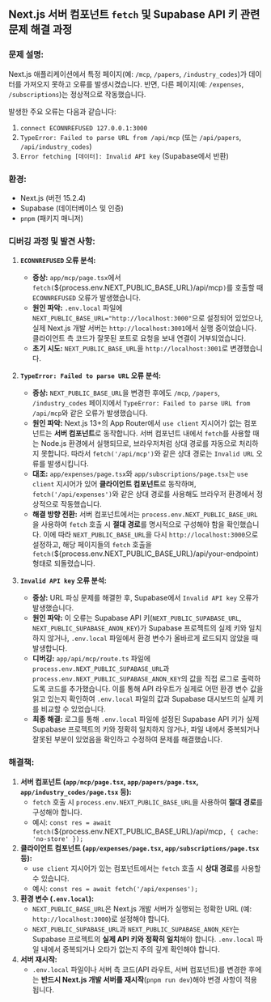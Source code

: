 ## Next.js 서버 컴포넌트 `fetch` 및 Supabase API 키 관련 문제 해결 과정

### 문제 설명:

Next.js 애플리케이션에서 특정 페이지(예: `/mcp`, `/papers`, `/industry_codes`)가 데이터를 가져오지 못하고 오류를 발생시켰습니다. 반면, 다른 페이지(예: `/expenses`, `/subscriptions`)는 정상적으로 작동했습니다.

발생한 주요 오류는 다음과 같습니다:
1.  `connect ECONNREFUSED 127.0.0.1:3000`
2.  `TypeError: Failed to parse URL from /api/mcp` (또는 `/api/papers`, `/api/industry_codes`)
3.  `Error fetching [데이터]: Invalid API key` (Supabase에서 반환)

### 환경:

*   Next.js (버전 15.2.4)
*   Supabase (데이터베이스 및 인증)
*   `pnpm` (패키지 매니저)

### 디버깅 과정 및 발견 사항:

1.  **`ECONNREFUSED` 오류 분석:**
    *   **증상:** `app/mcp/page.tsx`에서 `fetch(`${process.env.NEXT_PUBLIC_BASE_URL}/api/mcp`)`를 호출할 때 `ECONNREFUSED` 오류가 발생했습니다.
    *   **원인 파악:** `.env.local` 파일에 `NEXT_PUBLIC_BASE_URL="http://localhost:3000"`으로 설정되어 있었으나, 실제 Next.js 개발 서버는 `http://localhost:3001`에서 실행 중이었습니다. 클라이언트 측 코드가 잘못된 포트로 요청을 보내 연결이 거부되었습니다.
    *   **초기 시도:** `NEXT_PUBLIC_BASE_URL`을 `http://localhost:3001`로 변경했습니다.

2.  **`TypeError: Failed to parse URL` 오류 분석:**
    *   **증상:** `NEXT_PUBLIC_BASE_URL`을 변경한 후에도 `/mcp`, `/papers`, `/industry_codes` 페이지에서 `TypeError: Failed to parse URL from /api/mcp`와 같은 오류가 발생했습니다.
    *   **원인 파악:** Next.js 13+의 App Router에서 `use client` 지시어가 없는 컴포넌트는 **서버 컴포넌트**로 동작합니다. 서버 컴포넌트 내에서 `fetch`를 사용할 때는 Node.js 환경에서 실행되므로, 브라우저처럼 상대 경로를 자동으로 처리하지 못합니다. 따라서 `fetch('/api/mcp')`와 같은 상대 경로는 `Invalid URL` 오류를 발생시킵니다.
    *   **대조:** `app/expenses/page.tsx`와 `app/subscriptions/page.tsx`는 `use client` 지시어가 있어 **클라이언트 컴포넌트**로 동작하며, `fetch('/api/expenses')`와 같은 상대 경로를 사용해도 브라우저 환경에서 정상적으로 작동했습니다.
    *   **해결 방향 전환:** 서버 컴포넌트에서는 `process.env.NEXT_PUBLIC_BASE_URL`을 사용하여 `fetch` 호출 시 **절대 경로**를 명시적으로 구성해야 함을 확인했습니다. 이에 따라 `NEXT_PUBLIC_BASE_URL`을 다시 `http://localhost:3000`으로 설정하고, 해당 페이지들의 `fetch` 호출을 `fetch(`${process.env.NEXT_PUBLIC_BASE_URL}/api/your-endpoint`)` 형태로 되돌렸습니다.

3.  **`Invalid API key` 오류 분석:**
    *   **증상:** URL 파싱 문제를 해결한 후, Supabase에서 `Invalid API key` 오류가 발생했습니다.
    *   **원인 파악:** 이 오류는 Supabase API 키(`NEXT_PUBLIC_SUPABASE_URL`, `NEXT_PUBLIC_SUPABASE_ANON_KEY`)가 Supabase 프로젝트의 실제 키와 일치하지 않거나, `.env.local` 파일에서 환경 변수가 올바르게 로드되지 않았을 때 발생합니다.
    *   **디버깅:** `app/api/mcp/route.ts` 파일에 `process.env.NEXT_PUBLIC_SUPABASE_URL`과 `process.env.NEXT_PUBLIC_SUPABASE_ANON_KEY`의 값을 직접 로그로 출력하도록 코드를 추가했습니다. 이를 통해 API 라우트가 실제로 어떤 환경 변수 값을 읽고 있는지 확인하여 `.env.local` 파일의 값과 Supabase 대시보드의 실제 키를 비교할 수 있었습니다.
    *   **최종 해결:** 로그를 통해 `.env.local` 파일에 설정된 Supabase API 키가 실제 Supabase 프로젝트의 키와 정확히 일치하지 않거나, 파일 내에서 중복되거나 잘못된 부분이 있었음을 확인하고 수정하여 문제를 해결했습니다.

### 해결책:

1.  **서버 컴포넌트 (`app/mcp/page.tsx`, `app/papers/page.tsx`, `app/industry_codes/page.tsx` 등):**
    *   `fetch` 호출 시 `process.env.NEXT_PUBLIC_BASE_URL`을 사용하여 **절대 경로**를 구성해야 합니다.
    *   예시: `const res = await fetch(`${process.env.NEXT_PUBLIC_BASE_URL}/api/mcp`, { cache: 'no-store' });`
2.  **클라이언트 컴포넌트 (`app/expenses/page.tsx`, `app/subscriptions/page.tsx` 등):**
    *   `use client` 지시어가 있는 컴포넌트에서는 `fetch` 호출 시 **상대 경로**를 사용할 수 있습니다.
    *   예시: `const res = await fetch('/api/expenses');`
3.  **환경 변수 (`.env.local`):**
    *   `NEXT_PUBLIC_BASE_URL`은 Next.js 개발 서버가 실행되는 정확한 URL (예: `http://localhost:3000`)로 설정해야 합니다.
    *   `NEXT_PUBLIC_SUPABASE_URL`과 `NEXT_PUBLIC_SUPABASE_ANON_KEY`는 Supabase 프로젝트의 **실제 API 키와 정확히 일치**해야 합니다. `.env.local` 파일 내에서 중복되거나 오타가 없는지 주의 깊게 확인해야 합니다.
4.  **서버 재시작:**
    *   `.env.local` 파일이나 서버 측 코드(API 라우트, 서버 컴포넌트)를 변경한 후에는 **반드시 Next.js 개발 서버를 재시작**(`pnpm run dev`)해야 변경 사항이 적용됩니다.
